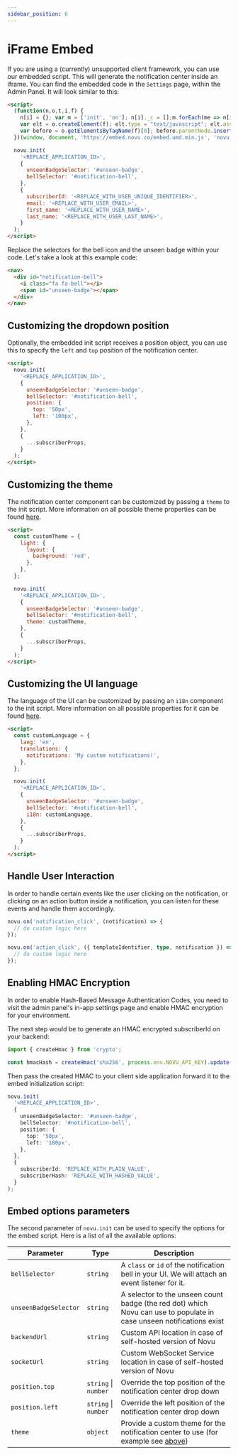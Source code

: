 ```yaml
---
sidebar_position: 6
---
```


# iFrame Embed

If you are using a (currently) unsupported client framework, you can use our embedded script. This will generate the notification center inside an iframe.
You can find the embedded code in the `Settings` page, within the Admin Panel. It will look similar to this:

<!-- prettier-ignore-start -->
```html
<script>
  (function(n,o,t,i,f) {
    n[i] = {}; var m = ['init', 'on']; n[i]._c = [];m.forEach(me => n[i][me] = function() {n[i]._c.push([me, arguments])});
    var elt = o.createElement(f); elt.type = "text/javascript"; elt.async = true; elt.src = t;
    var before = o.getElementsByTagName(f)[0]; before.parentNode.insertBefore(elt, before);
  })(window, document, 'https://embed.novu.co/embed.umd.min.js', 'novu', 'script');

  novu.init(
    '<REPLACE_APPLICATION_ID>',
    {
      unseenBadgeSelector: '#unseen-badge',
      bellSelector: '#notification-bell',
    },
    {
      subscriberId: '<REPLACE_WITH_USER_UNIQUE_IDENTIFIER>',
      email: '<REPLACE_WITH_USER_EMAIL>',
      first_name: '<REPLACE_WITH_USER_NAME>',
      last_name: '<REPLACE_WITH_USER_LAST_NAME>',
    }
  );
</script>
```
<!-- prettier-ignore-end -->

Replace the selectors for the bell icon and the unseen badge within your code. Let's take a look at this example code:

```html
<nav>
  <div id="notification-bell">
    <i class="fa fa-bell"></i>
    <span id="unseen-badge"></span>
  </div>
</nav>
```

## Customizing the dropdown position

Optionally, the embedded init script receives a position object, you can use this to specify the `left` and `top` position of the notification center.

```html
<script>
  novu.init(
    '<REPLACE_APPLICATION_ID>',
    {
      unseenBadgeSelector: '#unseen-badge',
      bellSelector: '#notification-bell',
      position: {
        top: '50px',
        left: '100px',
      },
    },
    {
      ...subscriberProps,
    }
  );
</script>
```

## Customizing the theme

The notification center component can be customized by passing a `theme` to the init script.
More information on all possible theme properties can be found [here](/notification-center/react-components#customizing-the-notification-center-theme).

```html
<script>
  const customTheme = {
    light: {
      layout: {
        background: 'red',
      },
    },
  };

  novu.init(
    '<REPLACE_APPLICATION_ID>',
    {
      unseenBadgeSelector: '#unseen-badge',
      bellSelector: '#notification-bell',
      theme: customTheme,
    },
    {
      ...subscriberProps,
    }
  );
</script>
```

## Customizing the UI language

The language of the UI can be customized by passing an `i18n` component to the init script.
More information on all possible properties for it can be found [here](/notification-center/react-components#customize-the-ui-language).

```html
<script>
  const customLanguage = {
    lang: 'en',
    translations: {
      notifications: 'My custom notifications!',
    },
  };

  novu.init(
    '<REPLACE_APPLICATION_ID>',
    {
      unseenBadgeSelector: '#unseen-badge',
      bellSelector: '#notification-bell',
      i18n: customLanguage,
    },
    {
      ...subscriberProps,
    }
  );
</script>
```

## Handle User Interaction

In order to handle certain events like the user clicking on the notification, or clicking on an action button inside a notification, you can listen for these events and handle them accordingly.

```ts
novu.on('notification_click', (notification) => {
  // do custom logic here
});

novu.on('action_click', ({ templateIdentifier, type, notification }) => {
  // do custom logic here
});
```

## Enabling HMAC Encryption

In order to enable Hash-Based Message Authentication Codes, you need to visit the admin panel's in-app settings page and enable HMAC encryption for your environment.

The next step would be to generate an HMAC encrypted subscriberId on your backend:

```ts
import { createHmac } from 'crypto';

const hmacHash = createHmac('sha256', process.env.NOVU_API_KEY).update(subscriberId).digest('hex');
```

Then pass the created HMAC to your client side application forward it to the embed initialization script:

```ts
novu.init(
  '<REPLACE_APPLICATION_ID>',
  {
    unseenBadgeSelector: '#unseen-badge',
    bellSelector: '#notification-bell',
    position: {
      top: '50px',
      left: '100px',
    },
  },
  {
    subscriberId: 'REPLACE_WITH_PLAIN_VALUE',
    subscriberHash: 'REPLACE_WITH_HASHED_VALUE',
  }
);
```

## Embed options parameters

The second parameter of `novu.init` can be used to specify the options for the embed script. Here is a list of all the available options:

| Parameter             | Type                 | Description                                                                                                          |
| --------------------- | -------------------- | -------------------------------------------------------------------------------------------------------------------- |
| `bellSelector`        | `string`             | A `class` or `id` of the notification bell in your UI. We will attach an event listener for it.                      |
| `unseenBadgeSelector` | `string`             | A selector to the unseen count badge (the red dot) which Novu can use to populate in case unseen notifications exist |
| `backendUrl`          | `string`             | Custom API location in case of self-hosted version of Novu                                                           |
| `socketUrl`           | `string`             | Custom WebSocket Service location in case of self-hosted version of Novu                                             |
| `position.top`        | `string` \| `number` | Override the top position of the notification center drop down                                                       |
| `position.left`       | `string` \| `number` | Override the left position of the notification center drop down                                                      |
| `theme`               | `object`             | Provide a custom theme for the notification center to use (for example see [above](#customizing-the-theme))          |
